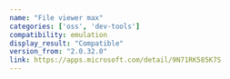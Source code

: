 ```yaml
---
name: "File viewer max"
categories: ['oss', 'dev-tools']
compatibility: emulation
display_result: "Compatible"
version_from: "2.0.32.0"
link: https://apps.microsoft.com/detail/9N71RK585K7S
---
```

